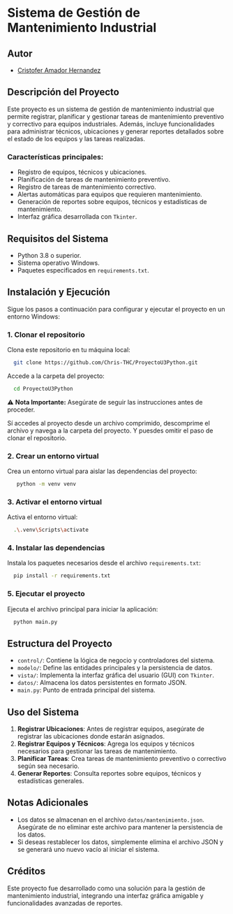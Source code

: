 # Sistema de Gestión de Mantenimiento Industrial

## Autor
- [Cristofer Amador Hernandez](https://github.com/Chris-THC)

## Descripción del Proyecto

Este proyecto es un sistema de gestión de mantenimiento industrial que permite registrar, planificar y gestionar tareas de mantenimiento preventivo y correctivo para equipos industriales. Además, incluye funcionalidades para administrar técnicos, ubicaciones y generar reportes detallados sobre el estado de los equipos y las tareas realizadas.

### Características principales:
- Registro de equipos, técnicos y ubicaciones.
- Planificación de tareas de mantenimiento preventivo.
- Registro de tareas de mantenimiento correctivo.
- Alertas automáticas para equipos que requieren mantenimiento.
- Generación de reportes sobre equipos, técnicos y estadísticas de mantenimiento.
- Interfaz gráfica desarrollada con `Tkinter`.

## Requisitos del Sistema

- Python 3.8 o superior.
- Sistema operativo Windows.
- Paquetes especificados en `requirements.txt`.

## Instalación y Ejecución

Sigue los pasos a continuación para configurar y ejecutar el proyecto en un entorno Windows:

### 1. Clonar el repositorio
Clona este repositorio en tu máquina local:
```bash
  git clone https://github.com/Chris-THC/ProyectoU3Python.git
```
Accede a la carpeta del proyecto:
```bash
  cd ProyectoU3Python
```
⚠️ **Nota Importante:** Asegúrate de seguir las instrucciones antes de proceder.

Sí accedes al proyecto desde un archivo comprimido, descomprime el archivo y navega a la carpeta del proyecto.
Y puesdes omitir el paso de clonar el repositorio.

### 2. Crear un entorno virtual
Crea un entorno virtual para aislar las dependencias del proyecto:
```bash
   python -m venv venv
```

### 3. Activar el entorno virtual
Activa el entorno virtual:
```bash
  .\.venv\Scripts\activate
```

### 4. Instalar las dependencias
Instala los paquetes necesarios desde el archivo `requirements.txt`:
```bash
  pip install -r requirements.txt
```

### 5. Ejecutar el proyecto
Ejecuta el archivo principal para iniciar la aplicación:
```bash
  python main.py
```

## Estructura del Proyecto

- `control/`: Contiene la lógica de negocio y controladores del sistema.
- `modelo/`: Define las entidades principales y la persistencia de datos.
- `vista/`: Implementa la interfaz gráfica del usuario (GUI) con `Tkinter`.
- `datos/`: Almacena los datos persistentes en formato JSON.
- `main.py`: Punto de entrada principal del sistema.

## Uso del Sistema

1. **Registrar Ubicaciones**: Antes de registrar equipos, asegúrate de registrar las ubicaciones donde estarán asignados.
2. **Registrar Equipos y Técnicos**: Agrega los equipos y técnicos necesarios para gestionar las tareas de mantenimiento.
3. **Planificar Tareas**: Crea tareas de mantenimiento preventivo o correctivo según sea necesario.
4. **Generar Reportes**: Consulta reportes sobre equipos, técnicos y estadísticas generales.

## Notas Adicionales

- Los datos se almacenan en el archivo `datos/mantenimiento.json`. Asegúrate de no eliminar este archivo para mantener la persistencia de los datos.
- Si deseas restablecer los datos, simplemente elimina el archivo JSON y se generará uno nuevo vacío al iniciar el sistema.

## Créditos

Este proyecto fue desarrollado como una solución para la gestión de mantenimiento industrial, integrando una interfaz gráfica amigable y funcionalidades avanzadas de reportes.